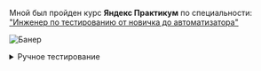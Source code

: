 Мной был пройден курс **Яндекс Практикум** по специальности: ["Инженер по тестированию от новичка до автоматизатора"](https://practicum.yandex.ru/qa-engineer-full-stack/)

![Банер](https://gain.ru/wp-content/uploads/2021/11/image-7.png)

<details>
<summary> Ручное тестирование </summary> 

### Спринт 1 - Проектирование тестов. [Фрагмент проделанной работы](https://github.com/Alexander-Lyapunov/QA_Yandex_Practicum/tree/main/QA_Yandex_Manual/Sprint%201) 

- Проектирование тестов - тест-анализ и тест-дизайн. 
- Составление mind-map сервиса "Яндекс.Маршруты". Создание блок-схемы на логику расчета средней скорости транспорта в зависимости от времени суток в сервисе "Яндекс.Маршруты". 
- Составление таблицы КЭ и ГЗ по текстовым требованиям к сервису "Яндекс.Маршруты". 
- Подготовка тест-кейсов на логику расчета времени и стоимости в пути сервиса "Яндекс.Маршруты". 

### Спринт 2 - Тестирование веб-приложений

- Изучение принципов работы веб-приложений.
- Изучение протоколов HTTP и HTTPS.
- Работа с баг-трекинговой системой YouTrack
- Работа с Chrome DevTools. 
- Кроссплатформенное и кроссбраузерное тестирование.
- Применение попарного тестирования для кроссбраузерного тестирования.
- Мониторинг и подмена данных в Charles.
- Тестирование веб-сервиса "Яндекс.Маршруты". 
- Составление чек-листов и тест-кейсов по требованиям к сервису "Яндекс.Маршруты".
- Составление баг-репортов по результатам тестирования.

### Спринт 3 - Тестирование мобильных приложений и API

- Работа с Android Studio. Создание виртуальных устройств, тестирование приложения, анализ логов.
- Изучение Postman.
- Создание коллекции в Postman.
- Тестирование API сервиса "Яндекс.Прилавок" с помощью Postman. 
- Изучение документации в ApiDoc и Swagger.
- Протоколы REST и SOAP. 
- Изучение JSON и XML. 
- Тестирование мобильного приложения "Яндекс.Метро". 
- Составление баг-репортов по результатам тестирования.

### Спринт 4 - Основы баз данных

- Изучение BASH.
- Подключение к удаленному серверу.
- Изучение типов объединения таблиц.
- Срезы данных в SQL и агрегирующие функции.
- Составление простых SQL запросов для тестирования БД сервиса "Яндекс.Прилавок"
- Работа с СУБД PostgreSQL.

</details>

